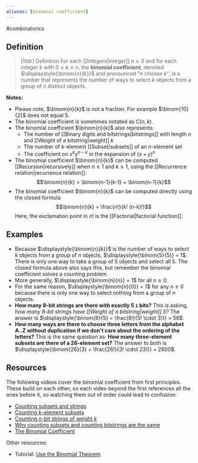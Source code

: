 ```yaml
---
aliases: [binomial coefficient]
--- 
```


#combinatorics 

## Definition 

> [!tldr] Definition
> For each [[Integers|integer]] $n \geq 0$ and for each integer $k$ with $0 \leq k \leq n$, the **binomial coefficient**, denoted $\displaystyle{\binom{n}{k}}$ and pronounced "$n$ choose $k$", is a number that represents the number of ways to select $k$ objects from a group of $n$ distinct objects. 

**Notes:**

- Please note, $\binom{n}{k}$ is *not* a fraction. For example $\binom{10}{2}$ does not equal $5$. 
- The binomial coefficient is sometimes notated as $C(n,k)$. 
- The binomial coefficient $\binom{n}{k}$ also represents: 
	- The number of [[Binary digits and bitstrings|bitstrings]] with length $n$ and [[Weight of a bitstring|weight]] $k$ 
	- The number of $k$-element [[Subset|subsets]] of an $n$-element set 
	- The coefficient on $x^ky^{n-k}$ in the expansion of $(x+y)^n$
- The binomial coefficient $\binom{n}{k}$ can be computed [[Recursion|recursively]] when $n \geq 1$ and $k \geq 1$, using the [[Recurrence relation|recurrence relation]]: 
$$\binom{n}{k} = \binom{n-1}{k-1} + \binom{n-1}{k}$$
- The binomial coefficient $\binom{n}{k}$ can be computed directly using the closed formula
$$\binom{n}{k} = \frac{n!}{k! (n-k)!}$$
Here, the exclamation point in $n!$ is the [[Factorial|factorial function]]. 

## Examples 

- Because $\displaystyle{\binom{n}{k}}$ is the number of ways to select $k$ objects from a group of $n$ objects, $\displaystyle{\binom{5}{5}} = 1$. There is only one way to take a group of 5 objects and select all 5. The closed formula above also says this, but remember the binomial coefficient solves a counting problem. 
- More generally, $\displaystyle{\binom{n}{n}} = 1$ for all $n \geq 0$. 
- For the same reason, $\displaystyle{\binom{n}{0}} = 1$ for any $n \geq 0$ because there is only one way to select nothing from a group of $n$ objects. 
- **How many 8-bit strings are there with exactly 5 `1` bits?** This is asking, *how many 8-bit strings have [[Weight of a bitstring|weight]] 5?* The answer is $\displaystyle{\binom{8}{5} = \frac{8!}{5! \cdot 3!}} = 56$. 
- **How many ways are there to choose three letters from the alphabet A..Z without duplication if we don't care about the ordering of the letters?** This is the same question as: **How many three-element subsets are there of a 26-element set?** The answer to both is $\displaystyle{\binom{26}{3} = \frac{26!}{3! \cdot 23!}} = 2600$. 

## Resources 

The following videos cover the binomial coefficient from first principles. These build on each other, so each video beyond the first references all the ones before it, so watching them out of order could lead to confusion: 
- [Counting subsets and strings](https://vimeo.com/714228019)
- [Counting $k$-element subsets](https://vimeo.com/714228019)
- [Counting $n$-bit strings of weight $k$](https://vimeo.com/618985119)
- [Why counting subsets and counting bitstrings are the same](https://vimeo.com/714227663)
- [The Binomial Coefficient](https://vimeo.com/621554165)


Other resources: 
- Tutorial: [Use the Binomial Theorem](https://courses.lumenlearning.com/waymakercollegealgebra/chapter/use-the-binomial-theorem/) 
